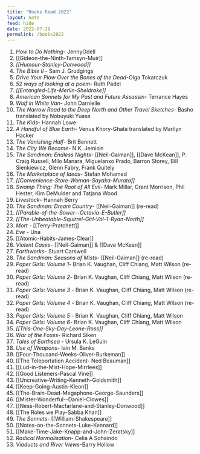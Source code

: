 ```yaml
---
title: "Books Read 2022"
layout: note
feed: hide
date: 2022-07-29
permalink: /books2022
---
```


1. *How to Do Nothing*- JennyOdell
2.  [[Gideon-the-Ninth-Tamsyn-Muir]] 
3.  *[[Humour-Stanley-Donwood]]*
4.  *The Bible II* - Sam J. Grudgings
5.  *Drive Your Plow Over the Bones of the Dead*-Olga Tokarczuk
6.  *52 ways of looking at a poem*- Ruth Padel
7.  *[[Entangled-Life-Merlin-Sheldrake]]*
8.  *American Sonnets for My Past and Future Assassin*- Terrance Hayes
9.  *Wolf in White Van*- John Darnielle
10. *The Narrow Road to the Deep North and Other Travel Sketches*- Basho translated by Nobuyuki Yuasa
11. *The Kids*- Hannah Lowe
12. *A Handful of Blue Earth*- Venus Khory-Ghata translated by Marilyn Hacker
13. *The Vanishing Half*- Brit Bennett
14. *The City We Became*- N.K. Jemisin
15. *The Sandman: Endless Nights*- [[Neil-Gaiman]], [[Dave McKean]], P. Craig Russell, Milo Manara, Miguelanxo Prado, Barron Storey, Bill Sienkiewicz, Glenn Fabry, Frank Quitely
16. *The Marketplace of Ideas*- Stefan Mohamed
17. *[[Convenience-Store-Woman-Sayaka-Murata]]*
18. *Swamp Thing: The Root of All Evil*- Mark Millar, Grant Morrison, Phil Hester, Kim DeMulder and Tatjana Wood
19. *Livestock*- Hannah Berry
20. *The Sandman: Dream Country*- [[Neil-Gaiman]] (re-read)
21. *[[Parable-of-the-Sower--Octavia-E-Butler]]*
22. *[[The-Unbeatable-Squirrel-Girl-Vol-1-Ryan-North]]*
23. *Mort* - [[Terry-Pratchett]]
24. *Eve* - Una
25.  [[Atomic-Habits-James-Clear]]
26. *Violent Cases*- [[Neil-Gaiman]] & [[Dave McKean]]
27. *Earthworks*- Stuart Carswell
28. *The Sandman: Seasons of Mists*- [[Neil-Gaiman]] (re-read) 
29. *Paper Girls: Volume 1*- Brian K. Vaughan, Cliff Chiang, Matt Wilson (re-read) 
30. *Paper Girls: Volume 2*- Brian K. Vaughan, Cliff Chiang, Matt Wilson (re-read) 
31. *Paper Girls: Volume 3* - Brian K. Vaughan, Cliff Chiang, Matt Wilson (re-read) 
32. *Paper Girls: Volume 4* - Brian K. Vaughan, Cliff Chiang, Matt Wilson (re-read) 
33. *Paper Girls: Volume 5* - Brian K. Vaughan, Cliff Chiang, Matt Wilson 
34. *Paper Girls: Volume 6*- Brian K. Vaughan, Cliff Chiang, Matt Wilson
35. *[[This-One-Sky-Day-Leone-Ross]]*
36. *War of the Foxes*- Richard Siken
37. *Tales of Earthsea* - Ursula K. LeGuin
38. *Use of Weapons*- Iain M. Banks
39. [[Four-Thousand-Weeks-Oliver-Burkeman]]
40. [[The Teleportation Accident- Ned Beauman]]
41. [[Lud-in-the-Mist-Hope-Mirrlees]]
42. [[Good Listeners-Pascal Vine]]
43. [[Uncreative-Writing-Kenneth-Goldsmith]]
44. [[Keep-Going-Austin-Kleon]]
45. [[The-Brain-Dead-Megaphone-George-Saunders]]
46. [[Mister-Wonderful--Daniel-Clowes]]
47. [[Ness-Robert-Macfarlane-and-Stanley-Donwood]]
48. [[The Roles we Play-Sabba Khan]]
49. *The Sonnets*- [[William-Shakespeare]]
50. [[Notes-on-the-Sonnets-Luke-Kennard]]
51. [[Make-Time-Jake-Knapp-and-John-Zeratsky]]
52. *Radical Normalisation*- Celia A Sohaindo
53. *Viaducts and River Views*-Barry Hollow
